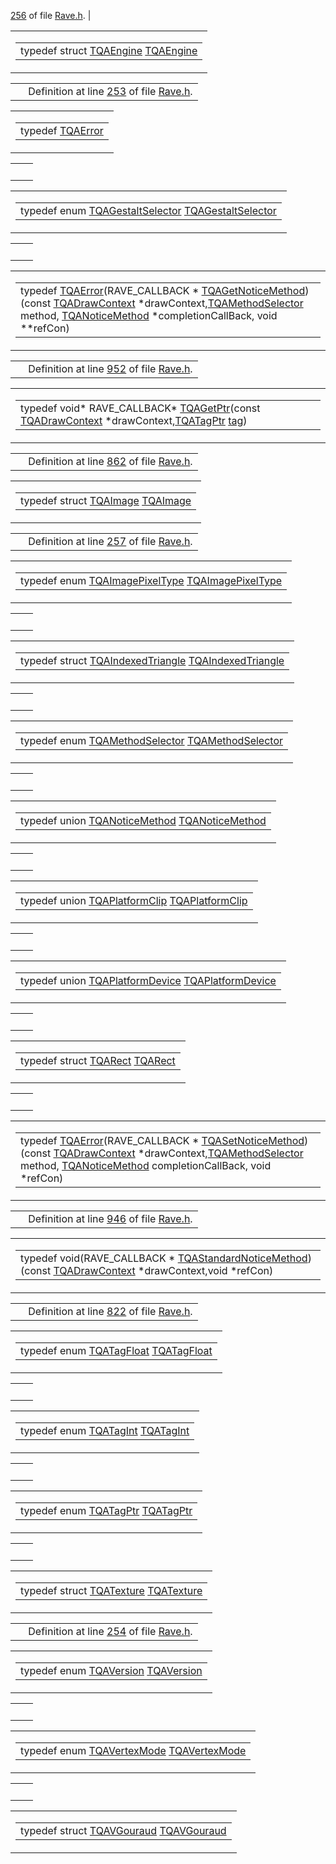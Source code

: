 <a href="Rave_8h-source.md#l00256" class="el">256</a> of file <a href="Rave_8h-source.md" class="el">Rave.h</a>. |

<span id="586d82c6919b40cc1d895dca958a2123" class="anchor"></span>

<table class="mdTable" data-cellpadding="2" data-cellspacing="0">
<colgroup>
<col style="width: 100%" />
</colgroup>
<tbody>
<tr>
<td class="mdRow"><table data-cellpadding="0" data-cellspacing="0" data-border="0">
<tbody>
<tr>
<td class="md" data-nowrap="" data-valign="top">typedef struct <a href="Rave_8h.md#586d82c6919b40cc1d895dca958a2123" class="el">TQAEngine</a> <a href="Rave_8h.md#586d82c6919b40cc1d895dca958a2123" class="el">TQAEngine</a></td>
</tr>
</tbody>
</table></td>
</tr>
</tbody>
</table>

|  |  |
|----|----|
|   | Definition at line <a href="Rave_8h-source.md#l00253" class="el">253</a> of file <a href="Rave_8h-source.md" class="el">Rave.h</a>. |

<span id="8966c3d78d6696fa08236778d0722651" class="anchor"></span>

<table class="mdTable" data-cellpadding="2" data-cellspacing="0">
<colgroup>
<col style="width: 100%" />
</colgroup>
<tbody>
<tr>
<td class="mdRow"><table data-cellpadding="0" data-cellspacing="0" data-border="0">
<tbody>
<tr>
<td class="md" data-nowrap="" data-valign="top">typedef <a href="Rave_8h.md#8966c3d78d6696fa08236778d0722651" class="el">TQAError</a></td>
</tr>
</tbody>
</table></td>
</tr>
</tbody>
</table>

|     |     |
|-----|-----|
|     |     |

<span id="7e0f655649277a2cba527fe9dc84a019" class="anchor"></span>

<table class="mdTable" data-cellpadding="2" data-cellspacing="0">
<colgroup>
<col style="width: 100%" />
</colgroup>
<tbody>
<tr>
<td class="mdRow"><table data-cellpadding="0" data-cellspacing="0" data-border="0">
<tbody>
<tr>
<td class="md" data-nowrap="" data-valign="top">typedef enum <a href="Rave_8h.md#7e0f655649277a2cba527fe9dc84a019" class="el">TQAGestaltSelector</a> <a href="Rave_8h.md#7e0f655649277a2cba527fe9dc84a019" class="el">TQAGestaltSelector</a></td>
</tr>
</tbody>
</table></td>
</tr>
</tbody>
</table>

|     |     |
|-----|-----|
|     |     |

<span id="a80b353776fca45d17746f239b98258d" class="anchor"></span>

<table class="mdTable" data-cellpadding="2" data-cellspacing="0">
<colgroup>
<col style="width: 100%" />
</colgroup>
<tbody>
<tr>
<td class="mdRow"><table data-cellpadding="0" data-cellspacing="0" data-border="0">
<tbody>
<tr>
<td class="md" data-nowrap="" data-valign="top">typedef <a href="Rave_8h.md#8966c3d78d6696fa08236778d0722651" class="el">TQAError</a>(RAVE_CALLBACK * <a href="Rave_8h.md#a80b353776fca45d17746f239b98258d" class="el">TQAGetNoticeMethod</a>)(const <a href="structTQADrawContext.md" class="el">TQADrawContext</a> *drawContext,<a href="Rave_8h.md#80f59a1623cbb1ddf0aecd7631bc2b13" class="el">TQAMethodSelector</a> method, <a href="unionTQANoticeMethod.md" class="el">TQANoticeMethod</a> *completionCallBack, void **refCon)</td>
</tr>
</tbody>
</table></td>
</tr>
</tbody>
</table>

|  |  |
|----|----|
|   | Definition at line <a href="Rave_8h-source.md#l00952" class="el">952</a> of file <a href="Rave_8h-source.md" class="el">Rave.h</a>. |

<span id="3c41952433c95ae0d4bb8b5346d80e57" class="anchor"></span>

<table class="mdTable" data-cellpadding="2" data-cellspacing="0">
<colgroup>
<col style="width: 100%" />
</colgroup>
<tbody>
<tr>
<td class="mdRow"><table data-cellpadding="0" data-cellspacing="0" data-border="0">
<tbody>
<tr>
<td class="md" data-nowrap="" data-valign="top">typedef void* RAVE_CALLBACK* <a href="Rave_8h.md#3c41952433c95ae0d4bb8b5346d80e57" class="el">TQAGetPtr</a>(const <a href="structTQADrawContext.md" class="el">TQADrawContext</a> *drawContext,<a href="Rave_8h.md#7eb86053655f24fdee134ba846b7f554" class="el">TQATagPtr</a> <a href="Rave_8h.md#e4d23e841d8e8804190027bce3180fa5" class="el">tag</a>)</td>
</tr>
</tbody>
</table></td>
</tr>
</tbody>
</table>

|  |  |
|----|----|
|   | Definition at line <a href="Rave_8h-source.md#l00862" class="el">862</a> of file <a href="Rave_8h-source.md" class="el">Rave.h</a>. |

<span id="95cfaa1b25f39d61daa248712eaf0c4f" class="anchor"></span>

<table class="mdTable" data-cellpadding="2" data-cellspacing="0">
<colgroup>
<col style="width: 100%" />
</colgroup>
<tbody>
<tr>
<td class="mdRow"><table data-cellpadding="0" data-cellspacing="0" data-border="0">
<tbody>
<tr>
<td class="md" data-nowrap="" data-valign="top">typedef struct <a href="structTQAImage.md" class="el">TQAImage</a> <a href="structTQAImage.md" class="el">TQAImage</a></td>
</tr>
</tbody>
</table></td>
</tr>
</tbody>
</table>

|  |  |
|----|----|
|   | Definition at line <a href="Rave_8h-source.md#l00257" class="el">257</a> of file <a href="Rave_8h-source.md" class="el">Rave.h</a>. |

<span id="ed246a3940fe2a0a06c7c5610753f514" class="anchor"></span>

<table class="mdTable" data-cellpadding="2" data-cellspacing="0">
<colgroup>
<col style="width: 100%" />
</colgroup>
<tbody>
<tr>
<td class="mdRow"><table data-cellpadding="0" data-cellspacing="0" data-border="0">
<tbody>
<tr>
<td class="md" data-nowrap="" data-valign="top">typedef enum <a href="Rave_8h.md#ed246a3940fe2a0a06c7c5610753f514" class="el">TQAImagePixelType</a> <a href="Rave_8h.md#ed246a3940fe2a0a06c7c5610753f514" class="el">TQAImagePixelType</a></td>
</tr>
</tbody>
</table></td>
</tr>
</tbody>
</table>

|     |     |
|-----|-----|
|     |     |

<span id="938e4fadb44a8755a064f3e26ebfa8ec" class="anchor"></span>

<table class="mdTable" data-cellpadding="2" data-cellspacing="0">
<colgroup>
<col style="width: 100%" />
</colgroup>
<tbody>
<tr>
<td class="mdRow"><table data-cellpadding="0" data-cellspacing="0" data-border="0">
<tbody>
<tr>
<td class="md" data-nowrap="" data-valign="top">typedef struct <a href="structTQAIndexedTriangle.md" class="el">TQAIndexedTriangle</a> <a href="structTQAIndexedTriangle.md" class="el">TQAIndexedTriangle</a></td>
</tr>
</tbody>
</table></td>
</tr>
</tbody>
</table>

|     |     |
|-----|-----|
|     |     |

<span id="80f59a1623cbb1ddf0aecd7631bc2b13" class="anchor"></span>

<table class="mdTable" data-cellpadding="2" data-cellspacing="0">
<colgroup>
<col style="width: 100%" />
</colgroup>
<tbody>
<tr>
<td class="mdRow"><table data-cellpadding="0" data-cellspacing="0" data-border="0">
<tbody>
<tr>
<td class="md" data-nowrap="" data-valign="top">typedef enum <a href="Rave_8h.md#80f59a1623cbb1ddf0aecd7631bc2b13" class="el">TQAMethodSelector</a> <a href="Rave_8h.md#80f59a1623cbb1ddf0aecd7631bc2b13" class="el">TQAMethodSelector</a></td>
</tr>
</tbody>
</table></td>
</tr>
</tbody>
</table>

|     |     |
|-----|-----|
|     |     |

<span id="14fef263c8ad833754607c69b1a01520" class="anchor"></span>

<table class="mdTable" data-cellpadding="2" data-cellspacing="0">
<colgroup>
<col style="width: 100%" />
</colgroup>
<tbody>
<tr>
<td class="mdRow"><table data-cellpadding="0" data-cellspacing="0" data-border="0">
<tbody>
<tr>
<td class="md" data-nowrap="" data-valign="top">typedef union <a href="unionTQANoticeMethod.md" class="el">TQANoticeMethod</a> <a href="unionTQANoticeMethod.md" class="el">TQANoticeMethod</a></td>
</tr>
</tbody>
</table></td>
</tr>
</tbody>
</table>

|     |     |
|-----|-----|
|     |     |

<span id="92bc5c77d6da71f2b8af8d22e90024a8" class="anchor"></span>

<table class="mdTable" data-cellpadding="2" data-cellspacing="0">
<colgroup>
<col style="width: 100%" />
</colgroup>
<tbody>
<tr>
<td class="mdRow"><table data-cellpadding="0" data-cellspacing="0" data-border="0">
<tbody>
<tr>
<td class="md" data-nowrap="" data-valign="top">typedef union <a href="unionTQAPlatformClip.md" class="el">TQAPlatformClip</a> <a href="unionTQAPlatformClip.md" class="el">TQAPlatformClip</a></td>
</tr>
</tbody>
</table></td>
</tr>
</tbody>
</table>

|     |     |
|-----|-----|
|     |     |

<span id="225f1fed4f3501c7ad5100d7b21ccea7" class="anchor"></span>

<table class="mdTable" data-cellpadding="2" data-cellspacing="0">
<colgroup>
<col style="width: 100%" />
</colgroup>
<tbody>
<tr>
<td class="mdRow"><table data-cellpadding="0" data-cellspacing="0" data-border="0">
<tbody>
<tr>
<td class="md" data-nowrap="" data-valign="top">typedef union <a href="unionTQAPlatformDevice.md" class="el">TQAPlatformDevice</a> <a href="unionTQAPlatformDevice.md" class="el">TQAPlatformDevice</a></td>
</tr>
</tbody>
</table></td>
</tr>
</tbody>
</table>

|     |     |
|-----|-----|
|     |     |

<span id="3cf34ed991d0dfb6cf5746cf322cceae" class="anchor"></span>

<table class="mdTable" data-cellpadding="2" data-cellspacing="0">
<colgroup>
<col style="width: 100%" />
</colgroup>
<tbody>
<tr>
<td class="mdRow"><table data-cellpadding="0" data-cellspacing="0" data-border="0">
<tbody>
<tr>
<td class="md" data-nowrap="" data-valign="top">typedef struct <a href="structTQARect.md" class="el">TQARect</a> <a href="structTQARect.md" class="el">TQARect</a></td>
</tr>
</tbody>
</table></td>
</tr>
</tbody>
</table>

|     |     |
|-----|-----|
|     |     |

<span id="d6e3ea2e2d839af44f2b2d0f1efa9993" class="anchor"></span>

<table class="mdTable" data-cellpadding="2" data-cellspacing="0">
<colgroup>
<col style="width: 100%" />
</colgroup>
<tbody>
<tr>
<td class="mdRow"><table data-cellpadding="0" data-cellspacing="0" data-border="0">
<tbody>
<tr>
<td class="md" data-nowrap="" data-valign="top">typedef <a href="Rave_8h.md#8966c3d78d6696fa08236778d0722651" class="el">TQAError</a>(RAVE_CALLBACK * <a href="Rave_8h.md#d6e3ea2e2d839af44f2b2d0f1efa9993" class="el">TQASetNoticeMethod</a>)(const <a href="structTQADrawContext.md" class="el">TQADrawContext</a> *drawContext,<a href="Rave_8h.md#80f59a1623cbb1ddf0aecd7631bc2b13" class="el">TQAMethodSelector</a> method, <a href="unionTQANoticeMethod.md" class="el">TQANoticeMethod</a> completionCallBack, void *refCon)</td>
</tr>
</tbody>
</table></td>
</tr>
</tbody>
</table>

|  |  |
|----|----|
|   | Definition at line <a href="Rave_8h-source.md#l00946" class="el">946</a> of file <a href="Rave_8h-source.md" class="el">Rave.h</a>. |

<span id="2b36e1eb0191caadfe4d9c096a28cd71" class="anchor"></span>

<table class="mdTable" data-cellpadding="2" data-cellspacing="0">
<colgroup>
<col style="width: 100%" />
</colgroup>
<tbody>
<tr>
<td class="mdRow"><table data-cellpadding="0" data-cellspacing="0" data-border="0">
<tbody>
<tr>
<td class="md" data-nowrap="" data-valign="top">typedef void(RAVE_CALLBACK * <a href="Rave_8h.md#2b36e1eb0191caadfe4d9c096a28cd71" class="el">TQAStandardNoticeMethod</a>)(const <a href="structTQADrawContext.md" class="el">TQADrawContext</a> *drawContext,void *refCon)</td>
</tr>
</tbody>
</table></td>
</tr>
</tbody>
</table>

|  |  |
|----|----|
|   | Definition at line <a href="Rave_8h-source.md#l00822" class="el">822</a> of file <a href="Rave_8h-source.md" class="el">Rave.h</a>. |

<span id="2beafd34351cfbd5cdd4527bc9019726" class="anchor"></span>

<table class="mdTable" data-cellpadding="2" data-cellspacing="0">
<colgroup>
<col style="width: 100%" />
</colgroup>
<tbody>
<tr>
<td class="mdRow"><table data-cellpadding="0" data-cellspacing="0" data-border="0">
<tbody>
<tr>
<td class="md" data-nowrap="" data-valign="top">typedef enum <a href="Rave_8h.md#2beafd34351cfbd5cdd4527bc9019726" class="el">TQATagFloat</a> <a href="Rave_8h.md#2beafd34351cfbd5cdd4527bc9019726" class="el">TQATagFloat</a></td>
</tr>
</tbody>
</table></td>
</tr>
</tbody>
</table>

|     |     |
|-----|-----|
|     |     |

<span id="9e1b169f70a8ee087bd3bb218d59bf4d" class="anchor"></span>

<table class="mdTable" data-cellpadding="2" data-cellspacing="0">
<colgroup>
<col style="width: 100%" />
</colgroup>
<tbody>
<tr>
<td class="mdRow"><table data-cellpadding="0" data-cellspacing="0" data-border="0">
<tbody>
<tr>
<td class="md" data-nowrap="" data-valign="top">typedef enum <a href="Rave_8h.md#9e1b169f70a8ee087bd3bb218d59bf4d" class="el">TQATagInt</a> <a href="Rave_8h.md#9e1b169f70a8ee087bd3bb218d59bf4d" class="el">TQATagInt</a></td>
</tr>
</tbody>
</table></td>
</tr>
</tbody>
</table>

|     |     |
|-----|-----|
|     |     |

<span id="7eb86053655f24fdee134ba846b7f554" class="anchor"></span>

<table class="mdTable" data-cellpadding="2" data-cellspacing="0">
<colgroup>
<col style="width: 100%" />
</colgroup>
<tbody>
<tr>
<td class="mdRow"><table data-cellpadding="0" data-cellspacing="0" data-border="0">
<tbody>
<tr>
<td class="md" data-nowrap="" data-valign="top">typedef enum <a href="Rave_8h.md#7eb86053655f24fdee134ba846b7f554" class="el">TQATagPtr</a> <a href="Rave_8h.md#7eb86053655f24fdee134ba846b7f554" class="el">TQATagPtr</a></td>
</tr>
</tbody>
</table></td>
</tr>
</tbody>
</table>

|     |     |
|-----|-----|
|     |     |

<span id="5beaf91662dd1191af467f0c97bbfd5b" class="anchor"></span>

<table class="mdTable" data-cellpadding="2" data-cellspacing="0">
<colgroup>
<col style="width: 100%" />
</colgroup>
<tbody>
<tr>
<td class="mdRow"><table data-cellpadding="0" data-cellspacing="0" data-border="0">
<tbody>
<tr>
<td class="md" data-nowrap="" data-valign="top">typedef struct <a href="Rave_8h.md#5beaf91662dd1191af467f0c97bbfd5b" class="el">TQATexture</a> <a href="Rave_8h.md#5beaf91662dd1191af467f0c97bbfd5b" class="el">TQATexture</a></td>
</tr>
</tbody>
</table></td>
</tr>
</tbody>
</table>

|  |  |
|----|----|
|   | Definition at line <a href="Rave_8h-source.md#l00254" class="el">254</a> of file <a href="Rave_8h-source.md" class="el">Rave.h</a>. |

<span id="d73b82c928c7a4d6eaf2b7f4ddd0d8a0" class="anchor"></span>

<table class="mdTable" data-cellpadding="2" data-cellspacing="0">
<colgroup>
<col style="width: 100%" />
</colgroup>
<tbody>
<tr>
<td class="mdRow"><table data-cellpadding="0" data-cellspacing="0" data-border="0">
<tbody>
<tr>
<td class="md" data-nowrap="" data-valign="top">typedef enum <a href="Rave_8h.md#d73b82c928c7a4d6eaf2b7f4ddd0d8a0" class="el">TQAVersion</a> <a href="Rave_8h.md#d73b82c928c7a4d6eaf2b7f4ddd0d8a0" class="el">TQAVersion</a></td>
</tr>
</tbody>
</table></td>
</tr>
</tbody>
</table>

|     |     |
|-----|-----|
|     |     |

<span id="3720fb6190a2015baa1feb54efb798fc" class="anchor"></span>

<table class="mdTable" data-cellpadding="2" data-cellspacing="0">
<colgroup>
<col style="width: 100%" />
</colgroup>
<tbody>
<tr>
<td class="mdRow"><table data-cellpadding="0" data-cellspacing="0" data-border="0">
<tbody>
<tr>
<td class="md" data-nowrap="" data-valign="top">typedef enum <a href="Rave_8h.md#3720fb6190a2015baa1feb54efb798fc" class="el">TQAVertexMode</a> <a href="Rave_8h.md#3720fb6190a2015baa1feb54efb798fc" class="el">TQAVertexMode</a></td>
</tr>
</tbody>
</table></td>
</tr>
</tbody>
</table>

|     |     |
|-----|-----|
|     |     |

<span id="1a1e6505a2805c2badbc2b7dc72e1680" class="anchor"></span>

<table class="mdTable" data-cellpadding="2" data-cellspacing="0">
<colgroup>
<col style="width: 100%" />
</colgroup>
<tbody>
<tr>
<td class="mdRow"><table data-cellpadding="0" data-cellspacing="0" data-border="0">
<tbody>
<tr>
<td class="md" data-nowrap="" data-valign="top">typedef struct <a href="structTQAVGouraud.md" class="el">TQAVGouraud</a> <a href="structTQAVGouraud.md" class="el">TQAVGouraud</a></td>
</tr>
</tbody>
</table></td>
</tr